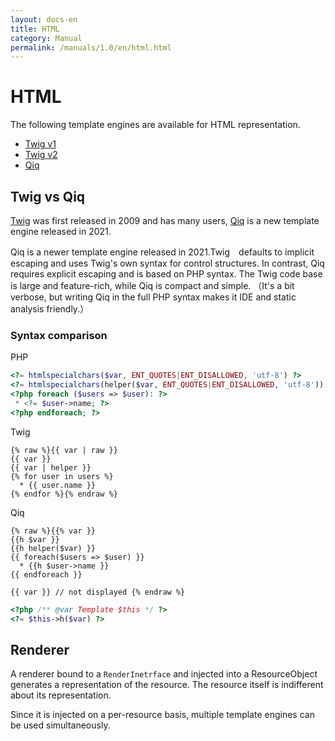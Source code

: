 ```yaml
---
layout: docs-en
title: HTML
category: Manual
permalink: /manuals/1.0/en/html.html
---
```


# HTML

The following template engines are available for HTML representation.

* [Twig v1](html-twig-v1.html)
* [Twig v2](html-twig-v2.html)
* [Qiq](html-qiq.html)

## Twig vs Qiq

[Twig](https://twig.symfony.com) was first released in 2009 and has many users, [Qiq](https://qiqphp.com) is a new template engine released in 2021.

Qiq is a newer template engine released in 2021.Twig　defaults to implicit escaping and uses Twig's own syntax for control structures. In contrast, Qiq requires explicit escaping and is based on PHP syntax. The Twig code base is large and feature-rich, while Qiq is compact and simple. （It's a bit verbose, but writing Qiq in the full PHP syntax makes it IDE and static analysis friendly.）

### Syntax comparison

PHP
```php
<?= htmlspecialchars($var, ENT_QUOTES|ENT_DISALLOWED, 'utf-8') ?>
<?= htmlspecialchars(helper($var, ENT_QUOTES|ENT_DISALLOWED, 'utf-8')) ?>
<?php foreach ($users => $user): ?>
 * <?= $user->name; ?>
<?php endforeach; ?>
```

Twig

```
{% raw %}{{ var | raw }}
{{ var }}
{{ var | helper }}
{% for user in users %}
  * {{ user.name }}
{% endfor %}{% endraw %}
```


Qiq

```
{% raw %}{{% var }}
{{h $var }}
{{h helper($var) }}
{{ foreach($users => $user) }}
  * {{h $user->name }}
{{ endforeach }}

{{ var }} // not displayed {% endraw %}
```
```php
<?php /** @var Template $this */ ?>
<?= $this->h($var) ?>
```

## Renderer

A renderer bound to a `RenderInetrface` and injected into a ResourceObject generates a representation of the resource. The resource itself is indifferent about its representation.

Since it is injected on a per-resource basis, multiple template engines can be used simultaneously.
